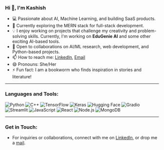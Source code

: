 ### Hi 👋, I'm Kashish

- 💻 Passionate about AI, Machine Learning, and building SaaS products.
- 🌱 Currently exploring the MERN stack for full-stack development.
- 💡 I enjoy working on projects that challenge my creativity and problem-solving skills. Currently, I'm working on **EduGenie AI** and some other exciting AI-based tools.
- 💞️ Open to collaborations on AI/ML research, web development, and Python-based projects.
- 📫 How to reach me: [LinkedIn](https://www.linkedin.com/in/kashish-gupta-6587622a1), [Email](gkashish248@gmail.com)
- 😄 Pronouns: She/Her
- ⚡ Fun fact: I am a bookworm who finds inspiration in stories and literature!
---

### Languages and Tools:
![Python](https://img.shields.io/badge/Python-3776AB?style=for-the-badge&logo=python&logoColor=white)
![C++](https://img.shields.io/badge/C%2B%2B-00599C?style=for-the-badge&logo=c%2B%2B&logoColor=white)
![TensorFlow](https://img.shields.io/badge/TensorFlow-FF6F00?style=for-the-badge&logo=tensorflow&logoColor=white)
![Keras](https://img.shields.io/badge/Keras-D00000?style=for-the-badge&logo=keras&logoColor=white)
![Hugging Face](https://img.shields.io/badge/Hugging%20Face-FFD700?style=for-the-badge&logo=huggingface&logoColor=black)
![Gradio](https://img.shields.io/badge/Gradio-009688?style=for-the-badge&logo=gradle&logoColor=white)
![Streamlit](https://img.shields.io/badge/Streamlit-FF4B4B?style=for-the-badge&logo=streamlit&logoColor=white)
![JavaScript](https://img.shields.io/badge/JavaScript-F7DF1E?style=for-the-badge&logo=javascript&logoColor=black)
![React](https://img.shields.io/badge/React-61DAFB?style=for-the-badge&logo=react&logoColor=black)
![Node.js](https://img.shields.io/badge/Node.js-339933?style=for-the-badge&logo=node.js&logoColor=white)
![MongoDB](https://img.shields.io/badge/MongoDB-47A248?style=for-the-badge&logo=mongodb&logoColor=white)

---

### Get in Touch:
- For inquiries or collaborations, connect with me on [LinkedIn](https://www.linkedin.com/in/kashish-gupta-6587622a1), or drop me a [mail](gkashish248@gmail.com).
